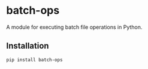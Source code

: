 # batch-ops
A module for executing batch file operations in Python.

## Installation
`pip install batch-ops`
